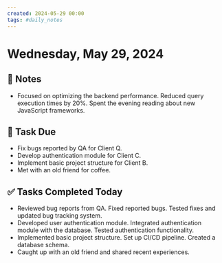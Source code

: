 ```yaml
---
created: 2024-05-29 00:00
tags: #daily_notes
---
```


# Wednesday, May 29, 2024

## 📓 Notes
- Focused on optimizing the backend performance. Reduced query execution times by 20%. Spent the evening reading about new JavaScript frameworks.

## 📅 Task Due
- Fix bugs reported by QA for Client Q.
- Develop authentication module for Client C.
- Implement basic project structure for Client B.
- Met with an old friend for coffee.

## ✅ Tasks Completed Today
- Reviewed bug reports from QA. Fixed reported bugs. Tested fixes and updated bug tracking system.
- Developed user authentication module. Integrated authentication module with the database. Tested authentication functionality.
- Implemented basic project structure. Set up CI/CD pipeline. Created a database schema.
- Caught up with an old friend and shared recent experiences.